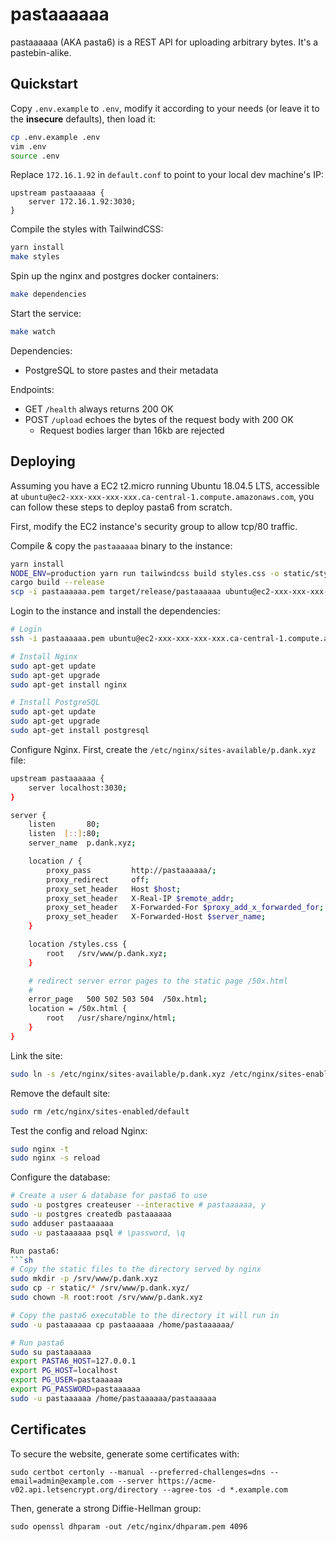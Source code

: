 # pastaaaaaa

pastaaaaaa (AKA pasta6) is a REST API for uploading arbitrary bytes.
It's a pastebin-alike.

## Quickstart

Copy `.env.example` to `.env`, modify it according to your needs (or leave it to
the **insecure** defaults), then load it:
```sh
cp .env.example .env
vim .env
source .env
```

Replace `172.16.1.92` in `default.conf` to point to your local dev machine's IP:
```
upstream pastaaaaaa {
    server 172.16.1.92:3030;
}
```

Compile the styles with TailwindCSS:
```sh
yarn install
make styles
```

Spin up the nginx and postgres docker containers:
```sh
make dependencies
```

Start the service:
```sh
make watch
```

Dependencies:
* PostgreSQL to store pastes and their metadata

Endpoints:
* GET `/health` always returns 200 OK
* POST `/upload` echoes the bytes of the request body with 200 OK
  * Request bodies larger than 16kb are rejected

## Deploying

Assuming you have a EC2 t2.micro running Ubuntu 18.04.5 LTS, accessible at
`ubuntu@ec2-xxx-xxx-xxx-xxx.ca-central-1.compute.amazonaws.com`, you can follow
these steps to deploy pasta6 from scratch.

First, modify the EC2 instance's security group to allow tcp/80 traffic.

Compile & copy the `pastaaaaaa` binary to the instance:
```sh
yarn install
NODE_ENV=production yarn run tailwindcss build styles.css -o static/styles.css
cargo build --release
scp -i pastaaaaaa.pem target/release/pastaaaaaa ubuntu@ec2-xxx-xxx-xxx-xxx.ca-central-1.compute.amazonaws.com:
```

Login to the instance and install the dependencies:
```sh
# Login
ssh -i pastaaaaaa.pem ubuntu@ec2-xxx-xxx-xxx-xxx.ca-central-1.compute.amazonaws.com

# Install Nginx
sudo apt-get update
sudo apt-get upgrade
sudo apt-get install nginx

# Install PostgreSQL
sudo apt-get update
sudo apt-get upgrade
sudo apt-get install postgresql
```

Configure Nginx.
First, create the `/etc/nginx/sites-available/p.dank.xyz` file:
```sh
upstream pastaaaaaa {
    server localhost:3030;
}

server {
    listen       80;
    listen  [::]:80;
    server_name  p.dank.xyz;

    location / {
        proxy_pass         http://pastaaaaaa/;
        proxy_redirect     off;
        proxy_set_header   Host $host;
        proxy_set_header   X-Real-IP $remote_addr;
        proxy_set_header   X-Forwarded-For $proxy_add_x_forwarded_for;
        proxy_set_header   X-Forwarded-Host $server_name;
    }

    location /styles.css {
        root   /srv/www/p.dank.xyz;
    }

    # redirect server error pages to the static page /50x.html
    #
    error_page   500 502 503 504  /50x.html;
    location = /50x.html {
        root   /usr/share/nginx/html;
    }
}
```
Link the site:
```sh
sudo ln -s /etc/nginx/sites-available/p.dank.xyz /etc/nginx/sites-enabled/
```
Remove the default site:
```sh
sudo rm /etc/nginx/sites-enabled/default
```
Test the config and reload Nginx:
```sh
sudo nginx -t
sudo nginx -s reload
```

Configure the database:
```sh
# Create a user & database for pasta6 to use
sudo -u postgres createuser --interactive # pastaaaaaa, y
sudo -u postgres createdb pastaaaaaa
sudo adduser pastaaaaaa
sudo -u pastaaaaaa psql # \password, \q

Run pasta6:
```sh
# Copy the static files to the directory served by nginx
sudo mkdir -p /srv/www/p.dank.xyz
sudo cp -r static/* /srv/www/p.dank.xyz/
sudo chown -R root:root /srv/www/p.dank.xyz

# Copy the pasta6 executable to the directory it will run in
sudo -u pastaaaaaa cp pastaaaaaa /home/pastaaaaaa/

# Run pasta6
sudo su pastaaaaaa
export PASTA6_HOST=127.0.0.1
export PG_HOST=localhost
export PG_USER=pastaaaaaa
export PG_PASSWORD=pastaaaaaa
sudo -u pastaaaaaa /home/pastaaaaaa/pastaaaaaa
```

## Certificates

To secure the website, generate some certificates with:

```
sudo certbot certonly --manual --preferred-challenges=dns --email=admin@example.com --server https://acme-v02.api.letsencrypt.org/directory --agree-tos -d *.example.com
```

Then, generate a strong Diffie-Hellman group:

```
sudo openssl dhparam -out /etc/nginx/dhparam.pem 4096
```